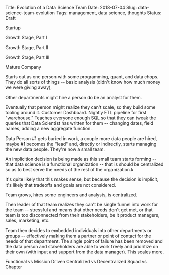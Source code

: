 Title: Evolution of a Data Science Team
Date: 2018-07-04
Slug: data-science-team-evolution
Tags: management, data science, thoughts
Status: Draft

Startup

Growth Stage, Part I

Growth Stage, Part II

Growth Stage, Part III

Mature Company

Starts out as one person with some programming, quant, and data chops. They do all sorts of things -- basic analysis (didn't know how much money we were giving away),

Other departments might hire a person do be an analyst for them.

Eventually that person might realize they can't scale, so they build some tooling around it. Customer Dashboard. Nightly ETL pipeline for first "warehouse." Teaches everyone enough SQL so that they can tweak the queries that Data Scientist has written for them -- changing dates, field names, adding a new aggregate function.

Data Person #1 gets buried in work, a couple more data people are hired, maybe #1 becomes the "lead" and, directly or indirectly, starts managing the new data people. They're now a small team.

An implicition decision is being made as this small team starts forming -- that data science is a functional organization -- that is should be centralized so as to best serve the needs of the rest of the organization.k

It's quite likely that this makes sense, but because the decision is implicit, it's likely that tradeoffs and goals are not considered.

Team grows, hires some engineers and analysts, is centralized.

Then leader of that team realizes they can't be single funnel into work for the team -- stressful and means that other needs don't get met, or that team is too disconnected from their stakeholders, be it product managers, sales, marketing, etc.

Team then decides to embedded individuals into other departments or groups -- effectively making them a partner or point of contact for the needs of that department. The single point of failure has been removed and the data person and stakeholders are able to work freely and prioritize on their own (with input and support from the data manager). This scales more.

Functional vs Mission Driven
Centralized vs Decentralized
Squad vs Chapter

